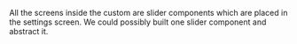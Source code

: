 All the screens inside the custom are slider components which are placed in the settings screen.
We could possibly built one slider component and abstract it.